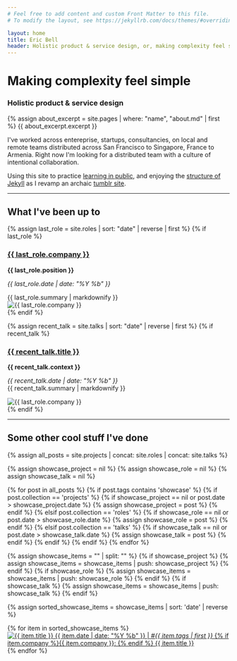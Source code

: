 ```yaml
---
# Feel free to add content and custom Front Matter to this file.
# To modify the layout, see https://jekyllrb.com/docs/themes/#overriding-theme-defaults

layout: home
title: Eric Bell
header: Holistic product & service design, or, making complexity feel simple
---
```


# Making complexity feel simple
### Holistic product & service design

{% assign about_excerpt = site.pages | where: "name", "about.md" | first %}
{{ about_excerpt.excerpt }}<br/>

I've worked across entereprise, startups, consultancies, on local and remote teams distributed across San Francisco to Singapore, France to Armenia. Right now I'm looking for a distributed team with a culture of intentional collaboration.

Using this site to practice [learning in public](https://www.swyx.io/learn-in-public/), and enjoying the [structure of Jekyll](https://github.com/ericthebell/ericthebell.github.io) as I revamp an archaic [tumblr site](https://ericthebell.info).

<hr>

## What I've been up to

{% assign last_role = site.roles | sort: "date" | reverse | first %}
{% if last_role %}
<h3><a href="{{ last_role.url }}">{{ last_role.company }}</a></h3>
<div class ="row-block">
	<div class="row-text">
		<strong>{{ last_role.position }}</strong><br/>
		<p><em>{{ last_role.date | date: "%Y %b" }}</em></p>
		{{ last_role.summary | markdownify }}
	</div>
	<div class="row-thumb">
		<img src="{{ last_role.thumbnail | default: '/assets/images/eric_viki.png' }}" alt="{{ last_role.company }}">
	</div>
</div>
{% endif %}

{% assign recent_talk = site.talks | sort: "date" | reverse | first %}
{% if recent_talk %}
<h3><a href="{{ recent_talk.url }}">{{ recent_talk.title }}</a></h3>
<div class="row-block">
    <div class="row-text">
		<strong>{{ recent_talk.context }}</strong>
	    <p><em>{{ recent_talk.date | date: "%Y %b" }}</em><br/>
	    {{ recent_talk.summary | markdownify }}</p>
	</div>
	<div class="row-thumb">
		<img src="{{ recent_talk.thumbnail | default: '/assets/images/eric_viki.png' }}" alt="{{ last_role.company }}">
	</div>
</div>
{% endif %}
<hr>

## Some other cool stuff I've done

<!-- Merge collections into one -->
{% assign all_posts = site.projects | concat: site.roles | concat: site.talks %}

<!-- Initialize the showcase entries -->
{% assign showcase_project = nil %}
{% assign showcase_role = nil %}
{% assign showcase_talk = nil %}

<!-- Loop through all the posts -->
<!-- {% for post in all_posts %}
  {% if post.tags contains 'showcase' %}
    {% if post.collection == 'projects' and showcase_project == nil %}
      {% assign showcase_project = post %}
    {% elsif post.collection == 'roles' and showcase_role == nil %}
      {% assign showcase_role = post %}
    {% elsif post.collection == 'talks' and showcase_talk == nil %}
      {% assign showcase_talk = post %}
    {% endif %}
  {% endif %}
{% endfor %} -->

{% for post in all_posts %}
  {% if post.tags contains 'showcase' %}
    {% if post.collection == 'projects' %}
      {% if showcase_project == nil or post.date > showcase_project.date %}
        {% assign showcase_project = post %}
      {% endif %}
    {% elsif post.collection == 'roles' %}
      {% if showcase_role == nil or post.date > showcase_role.date %}
        {% assign showcase_role = post %}
      {% endif %}
    {% elsif post.collection == 'talks' %}
      {% if showcase_talk == nil or post.date > showcase_talk.date %}
        {% assign showcase_talk = post %}
      {% endif %}
    {% endif %}
  {% endif %}
{% endfor %}

<!-- Gather the showcase items in a single array -->
{% assign showcase_items = "" | split: "" %}
{% if showcase_project %}
  {% assign showcase_items = showcase_items | push: showcase_project %}
{% endif %}
{% if showcase_role %}
  {% assign showcase_items = showcase_items | push: showcase_role %}
{% endif %}
{% if showcase_talk %}
  {% assign showcase_items = showcase_items | push: showcase_talk %}
{% endif %}

<!-- Sort the showcase items by date (newest first) -->
{% assign sorted_showcase_items = showcase_items | sort: 'date' | reverse %}

<!-- Display the sorted thumbnails -->
<div class="container">
	<div class="row">
		{% for item in sorted_showcase_items %}
		<div class="thumb-box">
			<a href="{{ item.url }}">
	    	<img src="{{ item.thumbnail | default: '/assets/images/eric_viki.png' }}" alt="{{ item.title }}">
	        <span class="overlay-box">
	        	<span class="meta">{{ item.date | date: "%Y %b" }} | <em>#{{ item.tags | first }}</em></span>
	        	<span class="main-title">
	        	{% if item.company %}{{ item.company }}: {% endif %}
	        	{{ item.title }}</span>
	    	</span>
	    	</a>	
	    </div>
	    {% endfor %}
	</div>
</div>